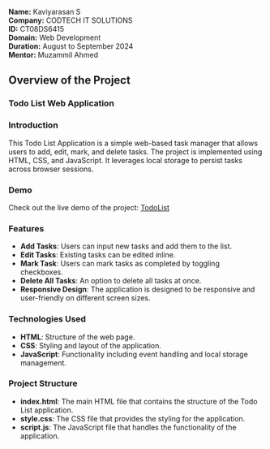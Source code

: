 **Name:** Kaviyarasan S <br>
**Company:** CODTECH IT SOLUTIONS <br>
**ID:** CT08DS6415 <br>
**Domain:** Web Development <br>
**Duration:** August to September 2024 <br>
**Mentor:** Muzammil Ahmed <br>

## Overview of the Project  

### Todo List Web Application

### Introduction
This Todo List Application is a simple web-based task manager that allows users to add, edit, mark, and delete tasks. The project is implemented using HTML, CSS, and JavaScript. It leverages local storage to persist tasks across browser sessions.

### Demo
Check out the live demo of the project: [TodoList](https://codtech-task1.vercel.app/)


### Features
- **Add Tasks**: Users can input new tasks and add them to the list.
- **Edit Tasks**: Existing tasks can be edited inline.
- **Mark Task**: Users can mark tasks as completed by toggling checkboxes.
- **Delete All Tasks**: An option to delete all tasks at once.
- **Responsive Design**: The application is designed to be responsive and user-friendly on different screen sizes.

### Technologies Used
- **HTML**: Structure of the web page.
- **CSS**: Styling and layout of the application.
- **JavaScript**: Functionality including event handling and local storage management.

### Project Structure
- **index.html**: The main HTML file that contains the structure of the Todo List application.
- **style.css**: The CSS file that provides the styling for the application.
- **script.js**: The JavaScript file that handles the functionality of the application.
